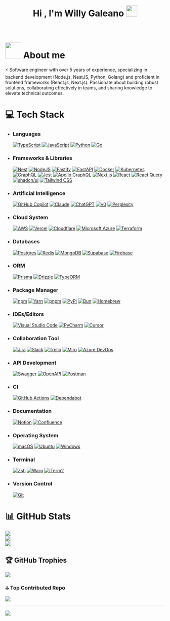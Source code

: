 <h1 align="center">Hi , I'm Willy Galeano <img src="https://media.giphy.com/media/hvRJCLFzcasrR4ia7z/giphy.gif" width="35"></h1>

<br>

# <picture><img src = "https://github.com/7oSkaaa/7oSkaaa/blob/main/Images/about_me.gif?raw=true" width = 50px></picture> About me
⚡ Software engineer with over 5 years of experience, specializing in backend development (Node.js, NestJS, Python, Golang) and proficient in frontend frameworks (React.js, Next.js). Passionate about building robust solutions, collaborating effectively in teams, and sharing knowledge to elevate technical outcomes.


# 💻 Tech Stack

- ### Languages
  [![TypeScript](https://img.shields.io/badge/TypeScript-3178C6?logo=typescript&logoColor=fff)](#)
  [![JavaScript](https://img.shields.io/badge/JavaScript-F7DF1E?logo=javascript&logoColor=000)](#)
  [![Python](https://img.shields.io/badge/Python-3776AB?logo=python&logoColor=fff)](#)
  [![Go](https://img.shields.io/badge/Go-%2300ADD8.svg?&logo=go&logoColor=white)](#)

- ### Frameworks & Libraries
  [![Nest](https://img.shields.io/badge/Nest.js-%23E0234E.svg?logo=nestjs&logoColor=white)](#)
  [![NodeJS](https://img.shields.io/badge/Node.js-6DA55F?logo=node.js&logoColor=white)](#)
  [![Fastify](https://img.shields.io/badge/-Fastify-000000?style=flat&logo=fastify&logoColor=white)](#)
  [![FastAPI](https://img.shields.io/badge/FastAPI-009485.svg?logo=fastapi&logoColor=white)](#)
  [![Docker](https://img.shields.io/badge/Docker-2496ED?logo=docker&logoColor=fff)](#)
  [![Kubernetes](https://img.shields.io/badge/Kubernetes-326CE5?logo=kubernetes&logoColor=fff)](#)
  [![GraphQL](https://img.shields.io/badge/GraphQL-E10098?logo=graphql&logoColor=fff)](#)
  [![Jest](https://img.shields.io/badge/Jest-C21325?logo=jest&logoColor=fff)](#)
  [![Apollo GraphQL](https://img.shields.io/badge/Apollo%20GraphQL-311C87?logo=apollographql&logoColor=fff)](#)
  [![Next.js](https://img.shields.io/badge/Next.js-black?logo=next.js&logoColor=white)](#)
  [![React](https://img.shields.io/badge/React-%2320232a.svg?logo=react&logoColor=%2361DAFB)](#)
  [![React Query](https://img.shields.io/badge/React%20Query-FF4154?logo=reactquery&logoColor=fff)](#)
  [![shadcn/ui](https://img.shields.io/badge/shadcn%2Fui-000?logo=shadcnui&logoColor=fff)](#)
  [![Tailwind CSS](https://img.shields.io/badge/Tailwind%20CSS-%2338B2AC.svg?logo=tailwind-css&logoColor=white)](#)

- ### Artificial Intelligence  
  [![GitHub Copilot](https://img.shields.io/badge/GitHub%20Copilot-000?logo=githubcopilot&logoColor=fff)](#)
  [![Claude](https://img.shields.io/badge/Claude-D97757?logo=claude&logoColor=fff)](#)
  [![ChatGPT](https://img.shields.io/badge/ChatGPT-74aa9c?logo=openai&logoColor=white)](#)
  [![v0](https://img.shields.io/badge/v0-000?logo=v0&logoColor=fff)](#)
  [![Perplexity](https://img.shields.io/badge/Perplexity-1FB8CD?logo=perplexity&logoColor=fff)](#)

- ### Cloud System
  [![AWS](https://custom-icon-badges.demolab.com/badge/AWS-%23FF9900.svg?logo=aws&logoColor=white)](#)
  [![Vercel](https://img.shields.io/badge/Vercel-%23000000.svg?logo=vercel&logoColor=white)](#)
  [![Cloudflare](https://img.shields.io/badge/Cloudflare-F38020?logo=Cloudflare&logoColor=white)](#)
  [![Microsoft Azure](https://custom-icon-badges.demolab.com/badge/Microsoft%20Azure-0089D6?logo=msazure&logoColor=white)](#)
  [![Terraform](https://img.shields.io/badge/Terraform-844FBA?logo=terraform&logoColor=fff)](#)

- ### Databases
  [![Postgres](https://img.shields.io/badge/Postgres-%23316192.svg?logo=postgresql&logoColor=white)](#)
  [![Redis](https://img.shields.io/badge/Redis-%23DD0031.svg?logo=redis&logoColor=white)](#)
  [![MongoDB](https://img.shields.io/badge/MongoDB-%234ea94b.svg?logo=mongodb&logoColor=white)](#)
  [![Supabase](https://img.shields.io/badge/Supabase-3FCF8E?logo=supabase&logoColor=fff)](#)
  [![Firebase](https://img.shields.io/badge/Firebase-039BE5?logo=Firebase&logoColor=white)](#)
  
- ### ORM
  [![Prisma](https://img.shields.io/badge/Prisma-2D3748?logo=prisma&logoColor=white)](#)
  [![Drizzle](https://img.shields.io/badge/Drizzle-C5F74F?logo=drizzle&logoColor=000)](#)
  [![TypeORM](https://img.shields.io/badge/TypeORM-FE0803?logo=typeorm&logoColor=fff)](#)

- ### Package Manager
  [![npm](https://img.shields.io/badge/npm-CB3837?logo=npm&logoColor=fff)](#)
  [![Yarn](https://img.shields.io/badge/Yarn-2C8EBB?logo=yarn&logoColor=fff)](#)
  [![pnpm](https://img.shields.io/badge/pnpm-F69220?logo=pnpm&logoColor=fff)](#)
  [![PyPI](https://img.shields.io/badge/PyPI-3775A9?logo=pypi&logoColor=fff)](#)
  [![Bun](https://img.shields.io/badge/Bun-000?logo=bun&logoColor=fff)](#)
  [![Homebrew](https://img.shields.io/badge/Homebrew-FBB040?logo=homebrew&logoColor=fff)](#)
  
- ### IDEs/Editors
  [![Visual Studio Code](https://custom-icon-badges.demolab.com/badge/Visual%20Studio%20Code-0078d7.svg?logo=vsc&logoColor=white)](#)
  [![PyCharm](https://img.shields.io/badge/PyCharm-000?logo=pycharm&logoColor=fff)](#)
  [![Cursor](https://custom-icon-badges.demolab.com/badge/Cursor-000000?logo=cursor-ai-white)](#)
  
- ### Collaboration Tool
  [![Jira](https://img.shields.io/badge/Jira-0052CC?logo=jira&logoColor=fff)](#)
  [![Slack](https://img.shields.io/badge/Slack-4A154B?logo=slack&logoColor=fff)](#)
  [![Trello](https://img.shields.io/badge/Trello-0052CC?logo=trello&logoColor=fff)](#)
  [![Miro](https://img.shields.io/badge/Miro-050038?logo=miro&logoColor=fff)](#)
  [![Azure DevOps](https://custom-icon-badges.demolab.com/badge/Azure%20DevOps-0078D7?logo=azure-devops-white&logoColor=fff)](#)
  
- ### API Development
  [![Swagger](https://img.shields.io/badge/Swagger-85EA2D?logo=insomnia&logoColor=000)](#)
  [![OpenAPI](https://img.shields.io/badge/OpenAPI-6BA539?logo=openapiinitiative&logoColor=white)](#)
  [![Postman](https://img.shields.io/badge/Postman-FF6C37?logo=postman&logoColor=white)](#)
  
- ### CI
  [![GitHub Actions](https://img.shields.io/badge/GitHub_Actions-2088FF?logo=github-actions&logoColor=white)](#)
  [![Dependabot](https://img.shields.io/badge/Dependabot-025E8C?logo=dependabot&logoColor=fff)](#)
  
- ### Documentation
  [![Notion](https://img.shields.io/badge/Notion-000?logo=notion&logoColor=fff)](#)
  [![Confluence](https://img.shields.io/badge/Confluence-172B4D?logo=confluence&logoColor=fff)](#)
  
- ### Operating System
  [![macOS](https://img.shields.io/badge/macOS-000000?logo=apple&logoColor=F0F0F0)](#)
  [![Ubuntu](https://img.shields.io/badge/Ubuntu-E95420?logo=ubuntu&logoColor=white)](#)
  [![Windows](https://custom-icon-badges.demolab.com/badge/Windows-0078D6?logo=windows11&logoColor=white)](#)

- ### Terminal
  [![Zsh](https://img.shields.io/badge/Zsh-F15A24?logo=zsh&logoColor=fff)](#)
  [![Warp](https://img.shields.io/badge/Warp-01A4FF?logo=warp&logoColor=fff)](#)
  [![iTerm2](https://img.shields.io/badge/iTerm2-000000?logo=iterm2&logoColor=fff)](#)

- ### Version Control
  [![Git](https://img.shields.io/badge/Git-F05032?logo=git&logoColor=fff)](#)


# 📊 GitHub Stats
![](https://github-readme-stats.vercel.app/api?username=willyGaleano&theme=dark&hide_border=false&include_all_commits=true&count_private=true)<br/>
![](https://nirzak-streak-stats.vercel.app/?user=willyGaleano&theme=dark&hide_border=false)<br/>
![](https://github-readme-stats.vercel.app/api/top-langs/?username=willyGaleano&theme=dark&hide_border=false&include_all_commits=true&count_private=true&layout=compact)

## 🏆 GitHub Trophies
![](https://github-profile-trophy.vercel.app/?username=willyGaleano&theme=radical&no-frame=false&no-bg=false&margin-w=4)

### 🔝 Top Contributed Repo
![](https://github-contributor-stats.vercel.app/api?username=willyGaleano&limit=5&theme=dark&combine_all_yearly_contributions=true)

---
[![](https://visitcount.itsvg.in/api?id=willyGaleano&icon=0&color=0)](https://visitcount.itsvg.in)
